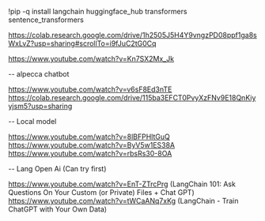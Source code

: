 !pip -q install langchain huggingface_hub transformers sentence_transformers

https://colab.research.google.com/drive/1h2505J5H4Y9vngzPD08ppf1ga8sWxLvZ?usp=sharing#scrollTo=i9fJuC2tG0Cq

https://www.youtube.com/watch?v=Kn7SX2Mx_Jk



-- alpecca chatbot

https://www.youtube.com/watch?v=v6sF8Ed3nTE
https://colab.research.google.com/drive/115ba3EFCT0PvyXzFNv9E18QnKiyyjsm5?usp=sharing


-- Local model

https://www.youtube.com/watch?v=8lBFPHltGuQ
https://www.youtube.com/watch?v=ByV5w1ES38A
https://www.youtube.com/watch?v=rbsRs30-8OA


-- Lang Open Ai (Can try first)

https://www.youtube.com/watch?v=EnT-ZTrcPrg (LangChain 101: Ask Questions On Your Custom (or Private) Files + Chat GPT)
https://www.youtube.com/watch?v=tWCaANq7xKg (LangChain - Train ChatGPT with Your Own Data)